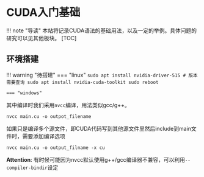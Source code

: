 # CUDA入门基础
<!-- prettier-ignore-start -->
!!! note "导读"
    本站将记录CUDA语法的基础用法，以及一定的举例。具体问题的研究可以见其他板块。
    [TOC]
<!-- prettier-ignore-end -->
## 环境搭建
<!-- prettier-ignore-start -->
!!! warning "待搭建"
    === "linux"
    ```
    sudo apt install nvidia-driver-515 # 版本需要查询
    sudo apt install nvidia-cuda-toolkit
    sudo reboot
    ```

    === "windows"
<!-- prettier-ignore-end -->

其中编译时我们采用`nvcc`编译，用法类似gcc/g++。
```shell
nvcc main.cu -o outpot_filename
```

如果只是编译多个源文件，即CUDA代码写到其他源文件里然后include到main文件时，需要添加编译选项
```shell
nvcc main.cu -o output_filname -x cu
```

**Attention**: 有时候可能因为nvcc默认使用g++/gcc编译器不兼容，可以利用`--compiler-bindir`设定

